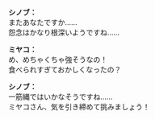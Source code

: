 # 

  
**シノブ：**  
またあなたですか……  
怨念はかなり根深いようですね……  
  
**ミヤコ：**  
め、めちゃくちゃ強そうなの！  
食べられすぎておかしくなったの？  
  
**シノブ：**  
一筋縄ではいかなそうですね……  
ミヤコさん、気を引き締めて挑みましょう！  

